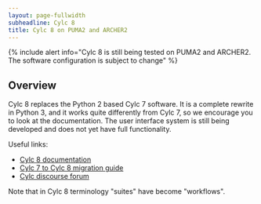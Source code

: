 ```yaml
---
layout: page-fullwidth
subheadline: Cylc 8
title: Cylc 8 on PUMA2 and ARCHER2
---
```


{% include alert info="Cylc 8 is still being tested on PUMA2 and ARCHER2. The software configuration is subject to change" %}

## Overview 

Cylc 8 replaces the Python 2 based Cylc 7 software. 
It is a complete rewrite in Python 3, and it works quite differently from Cylc 7, so we encourage you to look at the documentation. 
The user interface system is still being developed and does not yet have full functionality. 

Useful links: 
* [Cylc 8 documentation](https://cylc.github.io/cylc-doc/stable/html/index.html)
* [Cylc 7 to Cylc 8 migration guide](https://cylc.github.io/cylc-doc/stable/html/7-to-8/index.html)
* [Cylc discourse forum](https://cylc.discourse.group/) 

Note that in Cylc 8 terminology "suites" have become "workflows". 



